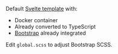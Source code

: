 Default [Svelte template](https://github.com/sveltejs/template) with:

- Docker container
- Already converted to TypeScript
- [Bootstrap](https://getbootstrap.com/) already integrated


Edit `global.scss` to adjust Bootstrap SCSS.